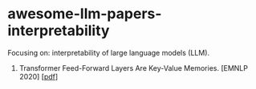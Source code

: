 # awesome-llm-papers-interpretability
Focusing on: interpretability of large language models (LLM).

1. Transformer Feed-Forward Layers Are Key-Value Memories. \[EMNLP 2020\] \[[pdf](https://arxiv.org/abs/2012.14913)\]
